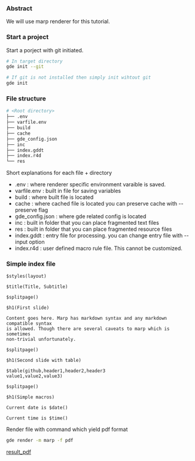 ### Abstract

We will use marp renderer for this tutorial.

### Start a project

Start a porject with git initiated.

```bash
# In target directory
gde init --git

# If git is not installed then simply init wihtout git
gde init
```

### File structure

```bash
# <Root directory>
├── .env
├── varfile.env
├── build
├── cache
├── gde_config.json
├── inc
├── index.gddt
├── index.r4d
└── res
```

Short explanations for each file + directory

- .env             : where renderer specific environment varaible is saved.
- varfile.env      : built in file for saving variables 
- build            : where built file is located
- cache            : where cached file is located you can preserve cache with --preserve flag
- gde\_config.json : where gde related config is located
- inc              : built in folder that you can place fragmented text files
- res              : built in folder that you can place fragmented resource files
- index.gddt       : entry file for processing. you can change entry file with --input option
- index.r4d        : user defined macro rule file. This cannot be customized.

### Simple index file 

```gddt
$styles(layout)

$title(Title, Subtitle)

$splitpage()

$h1(First slide)

Content goes here. Marp has markdown syntax and any markdown compatible syntax
is allowed. Though there are several caveats to marp which is sometimes
non-trivial unfortunately.

$splitpage()

$h1(Second slide with table)

$table(github,header1,header2,header3
value1,value2,value3)

$splitpage()

$h1(Simple macros)

Current date is $date()

Current time is $time()
```

Render file with command which yield pdf format

```bash
gde render -m marp -f pdf
```

[result\_pdf](simple_output.pdf)
